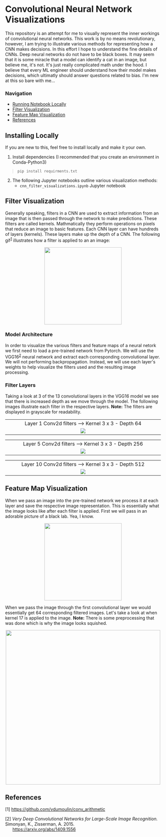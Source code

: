 # Convolutional Neural Network Visualizations 

This repository is an attempt for me to visually represent the inner workings of convolutional neural networks. This work is by no means revolutionary, however, I am trying to illustrate various methods for representing how a CNN makes decisions. In this effort I hope to understand the fine details of CNNs. Deep neural networks do not have to be black boxes. It may seem that it is some miracle that a model can identify a cat in an image, but believe me, it's not. It's just really complicated math under the hood. I believe that every ML engineer should understand how their model makes decisions, which ultimatly should answer questions related to bias. I'm new at this so bare with me...

### Navigation
* [Running Notebook Locally](#installing_locally)
* [Filter Visualization](#filter_vis)
* [Feature Map Visualization](#feature_map_vis)
* [References](#referances)

<a id='installing_locally'></a>
## Installing Locally
If you are new to this, feel free to install locally and make it your own.
1. Install dependencies (I recommended that you create an environment in Conda-Python3)  
>`pip install requirments.txt`
2. The following Jupyter notebooks outline various visualization methods:
    * `cnn_filter_visualizations.ipynb` Jupyter notebook 

<a id='filter_vis'></a>
## Filter Visualization

Generally speaking, filters in a CNN are used to extract information from an image that is then passed through the network to make predictions. These filters are called kernels. Mathmatically they perform operations on pixels that reduce an image to basic features. Each CNN layer can have hundreds of layers (kernels). These layers make up the depth of a CNN. The following gif<sup>[1](#1)</sup> illustrates how a filter is applied to an an image:

<p align="center">
<img width="250" src = "images/padding_strides.gif">
</p>

### Model Architecture

In order to visualize the various filters and feature maps of a neural netork we first need to load a pre-trained network from Pytorch. We will use the VGG16<sup>[2](#1)</sup> neural network and extract each corresponding convolutional layer. We will not performing backpropagation. Instead, we will use each layer's weights to help visualize the filters used and the resulting image processing.

### Filter Layers

Taking a look at 3 of the 13 convolutional layers in the VGG16 model we see that there is increased depth as we move through the model. The following images illustrate each filter in the respective layers. **Note:** The filters are displayed in grayscale for readability.
<table width="400" align="center">
	<tbody> 
        <tr>	
            <td align="center"> Layer 1 Conv2d filters --> Kernel 3 x 3 - Depth 64</td>
		</tr>
		<tr>
			<td width="50%" align="center"> <img src="images/conv_layer_1_filter.jpg"></td>
		</tr>
	</tbody>
</table>
<table width="400" align="center">
	<tbody> 
        <tr>	
            <td align="center"> Layer 5 Conv2d filters --> Kernel 3 x 3 - Depth 256</td>
		</tr>
		<tr>
			<td width="50%" align="center"> <img src="images/conv_layer_5_filter.jpg"></td>
		</tr>
	</tbody>
</table>
<table width="400" align="center">
	<tbody> 
        <tr>	
            <td align="center"> Layer 10 Conv2d filters --> Kernel 3 x 3 - Depth 512</td>
		</tr>
		<tr>
			<td width="50%" align="center"> <img src="images/conv_layer_10_filter.jpg"></td>
		</tr>
	</tbody>
</table>

<a id='feature_map_vis'></a>
## Feature Map Visualization

When we pass an image into the pre-trained network we process it at each layer and save the respective image representation. This is essentially what the image looks like after each filter is applied. First we will pass in an adorable picture of a black lab. Yea, I know. 

<p align="center">
<img width="250" src = "images/Labrador_retriever_01.jpg">
</p>

When we pass the image through the first convolutional layer we would essentially get 64 corresponding filtered images. Let's take a look at when kernel 17 is applied to the image. **Note:** There is some preprocessing that was done which is why the image looks squished. 

<p align="center">
<img width="500" src = "images/lab_layer_1.jpg">
</p>

<a id='references'></a>
## References
[1]<a id='1'></a> https://github.com/vdumoulin/conv_arithmetic  

[2]<a id='2'></a> *Very Deep Convolutional Networks for Large-Scale Image Recognition.* Simonyan, K.,
Zisserman, A. 2015.  
&nbsp;&nbsp;&nbsp;&nbsp;&nbsp;&nbsp;https://arxiv.org/abs/1409.1556
